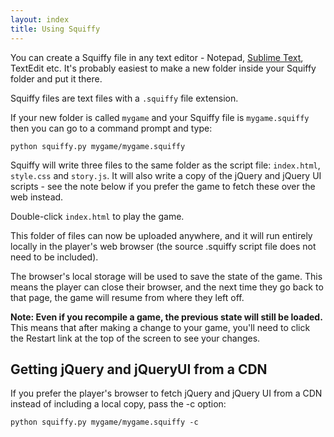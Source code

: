 ```yaml
---
layout: index
title: Using Squiffy
---
```


You can create a Squiffy file in any text editor - Notepad, [Sublime Text](http://www.sublimetext.com/), TextEdit etc. It's probably easiest to make a new folder inside your Squiffy folder and put it there.

Squiffy files are text files with a `.squiffy` file extension.

If your new folder is called `mygame` and your Squiffy file is `mygame.squiffy` then you can go to a command prompt and type:

	python squiffy.py mygame/mygame.squiffy

Squiffy will write three files to the same folder as the script file: `index.html`, `style.css` and `story.js`. It will also write a copy of the jQuery and jQuery UI scripts - see the note below if you prefer the game to fetch these over the web instead.

Double-click `index.html` to play the game.

This folder of files can now be uploaded anywhere, and it will run entirely locally in the player's web browser (the source .squiffy script file does not need to be included).

The browser's local storage will be used to save the state of the game. This means the player can close their browser, and the next time they go back to that page, the game will resume from where they left off.

**Note: Even if you recompile a game, the previous state will still be loaded.** This means that after making a change to your game, you'll need to click the Restart link at the top of the screen to see your changes.

Getting jQuery and jQueryUI from a CDN
--------------------------------------

If you prefer the player's browser to fetch jQuery and jQuery UI from a CDN instead of including a local copy, pass the -c option:

    python squiffy.py mygame/mygame.squiffy -c

